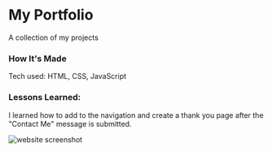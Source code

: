 # My Portfolio
A collection of my projects

### How It's Made
Tech used: HTML, CSS, JavaScript

### Lessons Learned:
I learned how to add to the navigation and create a thank you page after the "Contact Me" message is submitted. 

![website screenshot](https://i.imgur.com/btdmHmo.png)
